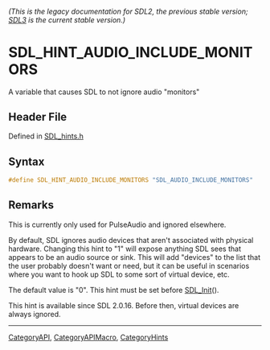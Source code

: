 ###### (This is the legacy documentation for SDL2, the previous stable version; [SDL3](https://wiki.libsdl.org/SDL3/) is the current stable version.)
# SDL_HINT_AUDIO_INCLUDE_MONITORS

A variable that causes SDL to not ignore audio "monitors"

## Header File

Defined in [SDL_hints.h](https://github.com/libsdl-org/SDL/blob/SDL2/include/SDL_hints.h)

## Syntax

```c
#define SDL_HINT_AUDIO_INCLUDE_MONITORS "SDL_AUDIO_INCLUDE_MONITORS"
```

## Remarks

This is currently only used for PulseAudio and ignored elsewhere.

By default, SDL ignores audio devices that aren't associated with physical
hardware. Changing this hint to "1" will expose anything SDL sees that
appears to be an audio source or sink. This will add "devices" to the list
that the user probably doesn't want or need, but it can be useful in
scenarios where you want to hook up SDL to some sort of virtual device,
etc.

The default value is "0". This hint must be set before
[SDL_Init](SDL_Init)().

This hint is available since SDL 2.0.16. Before then, virtual devices are
always ignored.

----
[CategoryAPI](CategoryAPI), [CategoryAPIMacro](CategoryAPIMacro), [CategoryHints](CategoryHints)

